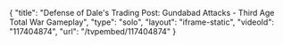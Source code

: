 {
    "title": "Defense of Dale's Trading Post: Gundabad Attacks - Third Age Total War Gameplay",
    "type": "solo",
    "layout": "iframe-static",
    "videoId": "117404874",
    "url": "\/tvpembed\/117404874"
}